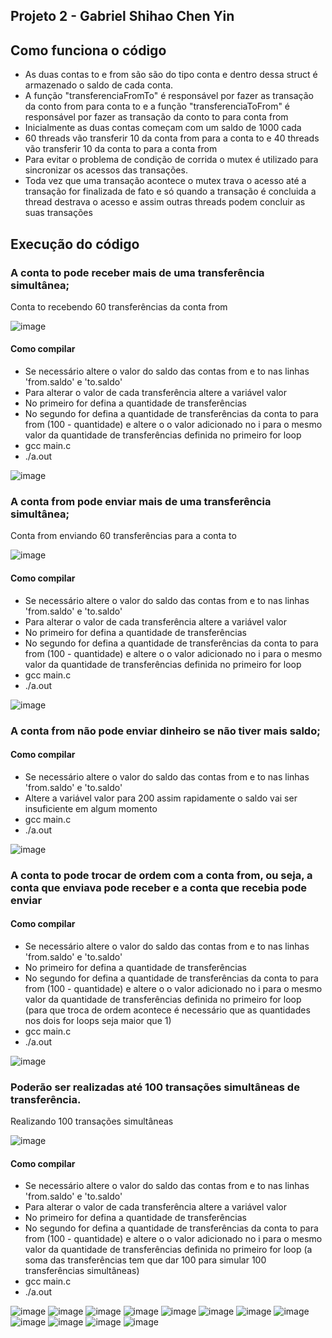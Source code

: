 ## Projeto 2 - Gabriel Shihao Chen Yin
## Como funciona o código
- As duas contas to e from são são do tipo conta e dentro dessa struct é armazenado o saldo de cada conta.
- A função "transferenciaFromTo" é responsável por fazer as transação da conto from para conta to e a função "transferenciaToFrom" é responsável por fazer as transação da conto to para conta from
- Inicialmente as duas contas começam com um saldo de 1000 cada
- 60 threads vão transferir 10 da conta from para a conta to e 40 threads vão transferir 10 da conta to para a conta from
- Para evitar o problema de condição de corrida o mutex é utilizado para sincronizar os acessos das transações.
- Toda vez que uma transação acontece o mutex trava o acesso até a transação for finalizada de fato e só quando a transação é concluida a thread destrava o acesso e assim outras threads podem concluir as suas transações
## Execução do código
### A conta to pode receber mais de uma transferência simultânea;
Conta to recebendo 60 transferências da conta from

![image](https://github.com/gabrielyin/so-aws/assets/70323043/633c3430-b380-426e-9cc2-b76ea2c52a34)
#### Como compilar
- Se necessário altere o valor do saldo das contas from e to nas linhas 'from.saldo' e 'to.saldo'
- Para alterar o valor de cada transferência altere a variável valor
- No primeiro for defina a quantidade de transferências
- No segundo for defina a quantidade de transferências da conta to para from (100 - quantidade) e altere o o valor adicionado no i para o mesmo valor da quantidade de transferências definida no primeiro for loop
- gcc main.c
- ./a.out
  
![image](https://github.com/gabrielyin/so-aws/assets/70323043/b58743c5-7e52-48be-870e-985967287fa2)

### A conta from pode enviar mais de uma transferência simultânea;
Conta from enviando 60 transferências para a conta to

![image](https://github.com/gabrielyin/so-aws/assets/70323043/633c3430-b380-426e-9cc2-b76ea2c52a34)
#### Como compilar
- Se necessário altere o valor do saldo das contas from e to nas linhas 'from.saldo' e 'to.saldo'
- Para alterar o valor de cada transferência altere a variável valor
- No primeiro for defina a quantidade de transferências
- No segundo for defina a quantidade de transferências da conta to para from (100 - quantidade) e altere o o valor adicionado no i para o mesmo valor da quantidade de transferências definida no primeiro for loop
- gcc main.c
- ./a.out
  
![image](https://github.com/gabrielyin/so-aws/assets/70323043/b58743c5-7e52-48be-870e-985967287fa2)

### A conta from não pode enviar dinheiro se não tiver mais saldo;
#### Como compilar
- Se necessário altere o valor do saldo das contas from e to nas linhas 'from.saldo' e 'to.saldo'
- Altere a variável valor para 200 assim rapidamente o saldo vai ser insuficiente em algum momento
- gcc main.c
- ./a.out
  
![image](https://github.com/gabrielyin/so-aws/assets/70323043/c3754b89-8219-4edc-b934-bb17de1105c4)

### A conta to pode trocar de ordem com a conta from, ou seja, a conta que enviava pode receber e a conta que recebia pode enviar
#### Como compilar
- Se necessário altere o valor do saldo das contas from e to nas linhas 'from.saldo' e 'to.saldo'
- No primeiro for defina a quantidade de transferências
- No segundo for defina a quantidade de transferências da conta to para from (100 - quantidade) e altere o o valor adicionado no i para o mesmo valor da quantidade de transferências definida no primeiro for loop (para que troca de ordem acontece é necessário que as quantidades nos dois for loops seja maior que 1)
- gcc main.c
- ./a.out
  
![image](https://github.com/gabrielyin/so-aws/assets/70323043/da024a74-1863-424b-9066-55e96d5a7e07)

### Poderão ser realizadas até 100 transações simultâneas de transferência.
Realizando 100 transações simultâneas

![image](https://github.com/gabrielyin/so-aws/assets/70323043/c099c04c-9ab0-44dd-80fb-3431d2c50eaf)
#### Como compilar
- Se necessário altere o valor do saldo das contas from e to nas linhas 'from.saldo' e 'to.saldo'
- Para alterar o valor de cada transferência altere a variável valor
- No primeiro for defina a quantidade de transferências
- No segundo for defina a quantidade de transferências da conta to para from (100 - quantidade) e altere o o valor adicionado no i para o mesmo valor da quantidade de transferências definida no primeiro for loop (a soma das transferências tem que dar 100 para simular 100 transferências simultâneas)
- gcc main.c
- ./a.out


![image](https://github.com/gabrielyin/so-aws/assets/70323043/7d714dde-b87f-497d-9c19-e46fd35c5574)
![image](https://github.com/gabrielyin/so-aws/assets/70323043/29774d79-dcad-4e5f-addf-f05d047da957)
![image](https://github.com/gabrielyin/so-aws/assets/70323043/b7564a28-ef3b-4b28-a3fc-3db05abeb295)
![image](https://github.com/gabrielyin/so-aws/assets/70323043/bb8a0823-fbd2-4356-addb-44c2cdf8ff54)
![image](https://github.com/gabrielyin/so-aws/assets/70323043/b79042b1-f716-411a-ac2e-9405790b3056)
![image](https://github.com/gabrielyin/so-aws/assets/70323043/d72aad12-eefa-4944-baa2-b5ac7d4b999d)
![image](https://github.com/gabrielyin/so-aws/assets/70323043/827763d9-fd5e-4764-9eda-db5ca8977438)
![image](https://github.com/gabrielyin/so-aws/assets/70323043/faa331e9-8e31-446e-b699-b558178f150a)
![image](https://github.com/gabrielyin/so-aws/assets/70323043/5bd22d4c-b838-4bb7-874a-2e47ccf9109a)
![image](https://github.com/gabrielyin/so-aws/assets/70323043/4bd8a825-c708-4495-9769-8ba1bc0496e5)
![image](https://github.com/gabrielyin/so-aws/assets/70323043/60ffa1d5-6dda-44dd-ae42-c995fa2fd3c1)
![image](https://github.com/gabrielyin/so-aws/assets/70323043/1aae221e-da87-43aa-8953-d09190658bd3)











